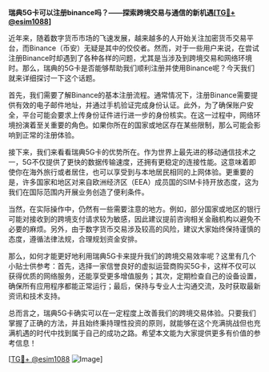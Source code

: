**瑞典5G卡可以注册binance吗？——探索跨境交易与通信的新机遇[[TG💪+ @esim1088](https://t.me/s/esim1088)]**

近年来，随着数字货币市场的飞速发展，越来越多的人开始关注加密货币交易平台，而Binance（币安）无疑是其中的佼佼者。然而，对于一些用户来说，在尝试注册Binance时却遇到了各种各样的问题，尤其是当涉及到跨境交易和网络环境时。那么，瑞典的5G卡是否能够帮助我们顺利注册并使用Binance呢？今天我们就来详细探讨一下这个话题。

首先，我们需要了解Binance的基本注册流程。通常情况下，注册Binance需要提供有效的电子邮件地址，并通过手机验证完成身份认证。此外，为了确保账户安全，平台可能会要求上传身份证件进行进一步的身份核实。在这一过程中，网络环境扮演着至关重要的角色。如果你所在的国家或地区存在某些限制，那么可能会影响到正常的注册体验。

接下来，我们来看看瑞典5G卡的优势所在。作为世界上最先进的移动通信技术之一，5G不仅提供了更快的数据传输速度，还拥有更稳定的连接性能。这意味着即使你在海外旅行或者居住，也可以享受到与本地居民相同的上网体验。更重要的是，许多国家和地区对来自欧洲经济区（EEA）成员国的SIM卡持开放态度，这为我们在国际范围内开展业务创造了便利条件。

当然，在实际操作中，仍然有一些需要注意的地方。例如，部分国家或地区的银行可能对接收到的跨境支付请求较为敏感，因此建议提前咨询相关金融机构以避免不必要的麻烦。另外，由于数字货币交易涉及较高的风险，建议大家始终保持谨慎的态度，遵循法律法规，合理规划资金安排。

那么，如何才能更好地利用瑞典5G卡来提升我们的跨境交易效率呢？这里有几个小贴士供参考：首先，选择一家信誉良好的虚拟运营商购买5G卡，这样不仅可以获得优质的网络服务，还能享受更多增值服务；其次，定期检查自己的设备设置，确保所有应用程序都能正常运行；最后，保持与专业人士沟通交流，及时获取最新资讯和技术支持。

总而言之，瑞典5G卡确实可以在一定程度上改善我们的跨境交易体验。只要我们掌握了正确的方法，并且始终秉持理性投资的原则，就能够在这个充满挑战但也充满机遇的时代中找到属于自己的成功之路。希望本文能为大家提供更多有价值的参考信息！

[[TG💪+ @esim1088](https://t.me/s/esim1088) ![Image](https://i.postimg.cc/4NQfJmqS/Snipaste-2025-05-13-00-14-12.png)]